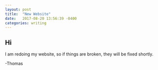 ```yaml
---
layout: post
title:  "New Website"
date:   2017-08-20 13:56:39 -0400
categories: writing
---
```


## Hi ##

I am redoing my website, so if things are broken, they will be fixed shortly.

-Thomas
